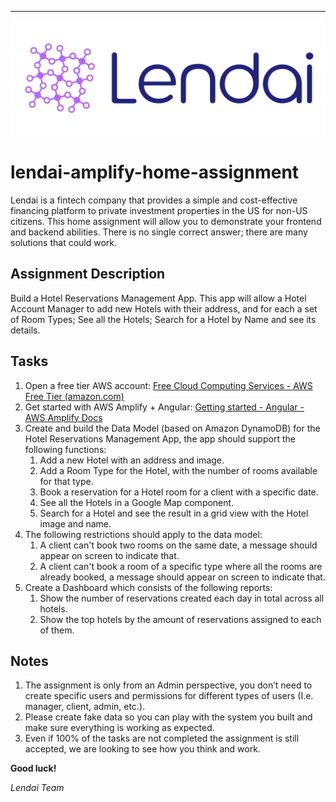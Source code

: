 
----------

![alt](common/images/lendaicolorlogo.png 'LendAILogo')

# lendai-amplify-home-assignment

Lendai is a fintech company that provides a simple and cost-effective financing platform to private
investment properties in the US for non-US citizens.
This home assignment will allow you to demonstrate your frontend and backend abilities. There is no
single correct answer; there are many solutions that could work.

## Assignment Description

Build a Hotel Reservations Management App. This app will allow a Hotel Account Manager to add new
Hotels with their address, and for each a set of Room Types; See all the Hotels; Search for a Hotel by
Name and see its details.

## Tasks

1. Open a free tier AWS account: [Free Cloud Computing Services - AWS Free Tier (amazon.com)](https://aws.amazon.com/free/?all-free-tier.sort-by=item.additionalFields.SortRank&all-free-tier.sort-order=asc&awsf.Free%20Tier%20Types=*all&awsf.Free%20Tier%20Categories=*all)
2. Get started with AWS Amplify + Angular: [Getting started - Angular - AWS Amplify Docs](https://docs.amplify.aws/start/q/integration/angular/)
3. Create and build the Data Model (based on Amazon DynamoDB) for the Hotel Reservations
   Management App, the app should support the following functions:
   1. Add a new Hotel with an address and image.
   2. Add a Room Type for the Hotel, with the number of rooms available for that type.
   3. Book a reservation for a Hotel room for a client with a specific date.
   4. See all the Hotels in a Google Map component.
   5. Search for a Hotel and see the result in a grid view with the Hotel image and name.
4. The following restrictions should apply to the data model:
     1. A client can't book two rooms on the same date, a message should appear on screen to indicate that.
     2. A client can't book a room of a specific type where all the rooms are already booked, a message should appear on screen to indicate that.
5. Create a Dashboard which consists of the following reports:
     1. Show the number of reservations created each day in total across all hotels.
     2. Show the top hotels by the amount of reservations assigned to each of them.

## Notes

1. The assignment is only from an Admin perspective, you don’t need to create specific users and
   permissions for different types of users (I.e. manager, client, admin, etc.).
2. Please create fake data so you can play with the system you built and make sure everything is
   working as expected.
3. Even if 100% of the tasks are not completed the assignment is still accepted, we are looking to
   see how you think and work.

**Good luck!**

_Lendai Team_
